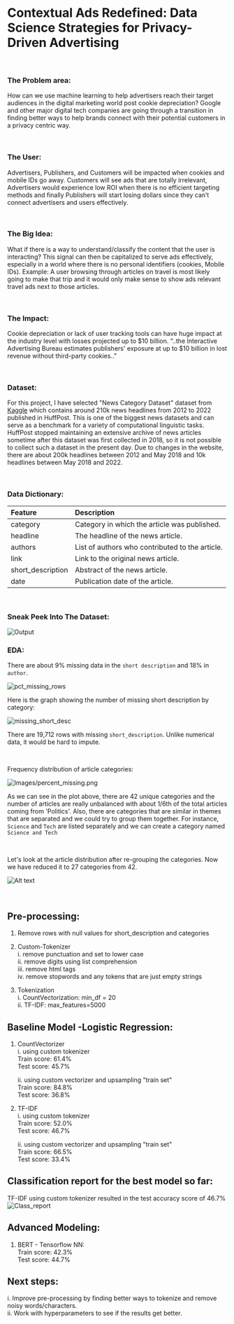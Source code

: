 # Contextual Ads Redefined: Data Science Strategies for Privacy-Driven Advertising


<br>

### The Problem area: 

How can we use machine learning to help advertisers reach their target audiences in the digital marketing world post cookie depreciation? Google and other major digital tech companies are going through a transition in finding better ways to help brands connect with their potential customers in a privacy centric way.

<br>

### The User: 

Advertisers, Publishers, and Customers will be impacted when cookies and mobile IDs go away. Customers will see ads that are totally irrelevant, Advertisers would experience low ROI when there is no efficient targeting methods and finally Publishers will start losing dollars since they can’t connect advertisers and users effectively.

<br>

### The Big Idea:  

What if there is a way to understand/classify the content that the user is interacting? This signal can then be capitalized to serve ads effectively, especially in a world where there is no personal identifiers (cookies, Mobile IDs). Example: A user browsing through articles on travel is most likely going to make that trip and it would only make sense to show ads relevant travel ads next to those articles. 

<br>

### The Impact: 

Cookie depreciation or lack of user tracking tools can have huge impact at the industry level with losses projected up to $10 billion.
“..the Interactive Advertising Bureau estimates publishers' exposure at up to $10 billion in lost revenue without third-party cookies..” 

<br>

### Dataset:

For this project, I have selected "News Category Dataset" dataset from [Kaggle](https://www.kaggle.com/datasets/rmisra/news-category-dataset) which contains around 210k news headlines from 2012 to 2022 published in HuffPost. This is one of the biggest news datasets and can serve as a benchmark for a variety of computational linguistic tasks. HuffPost stopped maintaining an extensive archive of news articles sometime after this dataset was first collected in 2018, so it is not possible to collect such a dataset in the present day. Due to changes in the website, there are about 200k headlines between 2012 and May 2018 and 10k headlines between May 2018 and 2022.

<br>

### Data Dictionary:


| Feature      | Description                               |
|:--------------------|:------------------------------------------|
| category          | Category in which the article was published. |
| headline          | The headline of the news article.         |
| authors           | List of authors who contributed to the article. |
| link              | Link to the original news article.       |
| short_description | Abstract of the news article.            |
| date              | Publication date of the article.         |

<br>

### Sneak Peek Into The Dataset:

![Output](Images/Dataset_overview.png)


### EDA:

There are about 9% missing data in the `short description` and 18% in `author`.

![pct_missing_rows](Images/percent_missing.jpg)

Here is the graph showing the number of missing short description by category:

![missing_short_desc](Images/Missing_values_short_description_by_category.png)

There are 19,712 rows with missing `short_description`. Unlike numerical data, it would be hard to impute.

<br>

Frequency distribution of article categories:

![Images/percent_missing.png](Images/Count_of_number_of_articles_by_category.png)

As we can see in the plot above, there are 42 unique categories and the number of articles are really unbalanced with about 1/6th of the total articles coming from 'Politics'. Also, there are categories that are similar in themes that are separated and we could try to group them together. For instance, `Science` and `Tech` are listed separately and we can create a category named `Science and Tech`

<br>

 
Let's look at the article distribution after re-grouping the categories. Now we have reduced it to 27 categories from 42.

![Alt text](Images/Count_of_number_of_articles_by_category_after_regrouping.png)

<br>

## Pre-processing:

1. Remove rows with null values for short_description and categories

2. Custom-Tokenizer <br>
i. remove punctuation and set to lower case <br>
ii. remove digits using list comprehension <br>
iii. remove html tags <br>
iv. remove stopwords and any tokens that are just empty strings <br>


3. Tokenization <br>
i. CountVectorization: min_df = 20 <br>
ii. TF-IDF: max_features=5000


## Baseline Model -Logistic Regression:

1. CountVectorizer <br>
    i. using custom tokenizer <br>
    Train score: 61.4% <br>
Test score: 45.7%

    ii. using custom vectorizer and upsampling "train set" <br>
    Train score: 84.8% <br>
Test score: 36.8%

2. TF-IDF <br>
    i. using custom tokenizer <br>
    Train score: 52.0% <br>
Test score: 46.7%

    ii. using custom vectorizer and upsampling "train set" <br>
    Train score: 66.5% <br>
Test score: 33.4%

## Classification report for the best model so far:

TF-IDF using custom tokenizer resulted in the test accuracy score of 46.7% <br>
![Class_report](Images/Classification_score_tfidf_custom_tokenizer.jpg)


## Advanced Modeling:

1. BERT - Tensorflow NN: <br>
    Train score: 42.3% <br>
Test score: 44.7%


## Next steps:

i. Improve pre-processing by finding better ways to tokenize and remove noisy words/characters. <br>
ii. Work with hyperparameters to see if the results get better.